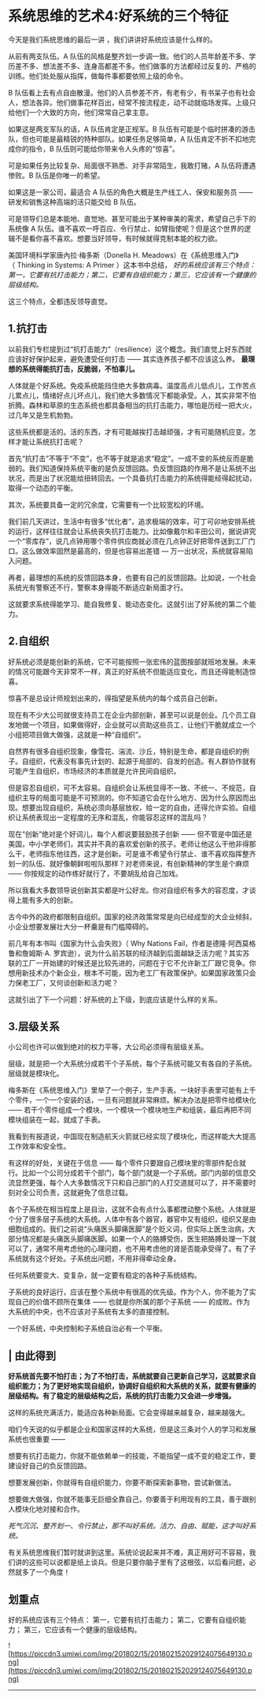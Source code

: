 # 系统思维的艺术4:好系统的三个特征

今天是我们系统思维的最后一讲 ，我们讲讲好系统应该是什么样的。

从前有两支队伍。A 队伍的风格是整齐划一步调一致。他们的人员年龄差不多、学历差不多、想法差不多、连身高都差不多。他们做事的方法都经过反复的、严格的训练。他们处处服从指挥，做每件事都要依照上级的命令。

B 队伍看上去有点自由散漫。他们的人员参差不齐，有老有少，有书呆子也有社会人，想法各异。他们做事花样百出，经常不按流程走，动不动就临场发挥。上级只给他们一个大致的方向，他们常常自己拿主意。

如果这是两支军队的话，A 队伍肯定是正规军。B 队伍有可能是个临时拼凑的游击队，但也可能是最精锐的特种部队。如果任务足够简单，A 队伍肯定不折不扣地完成你的指令，B 队伍则可能给你带来令人头疼的“惊喜”。

可是如果任务比较复杂、局面很不熟悉、对手非常陌生，我敢打赌，A 队伍将遭遇惨败。B 队伍是你唯一的希望。

如果这是一家公司，最适合 A 队伍的角色大概是生产线工人、保安和服务员 —— 研发和销售这种高端的活只能交给 B 队伍。

可是领导们总是本能地、直觉地、甚至可能出于某种审美的需求，希望自己手下的系统像 A 队伍。谁不喜欢一呼百应、令行禁止、如臂指使呢？但是这个世界的逻辑不是看你喜不喜欢。想要当好领导，有时候就得克制本能的权力欲。

美国环境科学家唐內拉‧梅多斯（Donella H. Meadows）在《系统思维入门》（ Thinking in Systems: A Primer ）这本书中总结， *好的系统应该有三个特点：第一，它要有抗打击能力；第二，它要有自组织能力；第三，它应该有一个健康的层级结构。*

这三个特点，全都违反领导直觉。

## 1.抗打击

以前我们专栏提到过“抗打击能力”（resilience）这个概念。我们直觉上好东西就应该好好保护起来，避免遭受任何打击 —— 其实连养孩子都不应该这么养。 **最理想的系统得能抗打击，反脆弱，不怕事儿。**

人体就是个好系统。免疫系统能挡住绝大多数病毒。温度高点儿低点儿，工作苦点儿累点儿，情绪好点儿坏点儿，我们绝大多数情况下都能承受。人，其实非常不怕折腾。森林和草原的生态系统也都具备相当的抗打击能力，哪怕是历经一把大火，过几年又是生机勃勃。

这些系统都是活的。活的东西，才有可能越挨打击越顽强，才有可能随机应变。怎样才能让系统抗打击呢？

首先“抗打击”不等于“不变”，也不等于就是追求“稳定”。一成不变的系统反而是脆弱的。我们知道保持系统平衡的是负反馈回路。负反馈回路的作用不是让系统不出状况，而是出了状况能给扭转回去。一个具备抗打击能力的系统得能经得起扰动，取得一个动态的平衡。

其次，系统要具备一定的冗余度，它需要有一个比较宽松的环境。

我们前几天讲过，生活中有很多“优化者”，追求极端的效率，可丁可卯地安排系统的运行，这样往往就会让系统丧失抗打击能力。比如像戴尔和丰田公司，据说讲究一个“零库存”，说几点钟用哪个零件供应商就必须在几点钟正好把零件送到工厂门口。这么做效率固然是最高的，但是也容易出差错 — 万一出状况，系统就容易陷入问题。

再者，最理想的系统的反馈回路本身，也要有自己的反馈回路。比如说，一个社会系统光有警察还不行，警察本身得能不断适应新局面才行。

这就要求系统得能学习、能自我修复、能动态变化。这就引出了好系统的第二个能力。

## 2.自组织

好系统必须是能创新的系统，它不可能按照一张宏伟的蓝图按部就班地发展。未来的情况可能跟今天非常不一样，真正的好系统不但能适应变化，而且还得能制造惊喜。

惊喜不是总设计师规划出来的，得指望是系统内的每个成员自己创新。

现在有不少大公司就很支持员工在企业内部创新，甚至可以说是创业。几个员工自发地做一个项目，如果做得好，企业就可以资助这些员工，让他们干脆就成立一个小组把项目做大做强，这就是一种“自组织”。

自然界有很多自组织现象，像雪花、湍流、沙丘，特别是生命，都是自组织的例子。自组织，代表没有事先计划的、起源于局部的、自发的创造。有人群协作就有可能产生自组织，市场经济的本质就是允许民间自组织。

但是容忍自组织，可不太容易。自组织会让系统显得不一致、不统一、不规范，自组织主导的局面可能是不可预测的。你不知道它会在什么地方、因为什么原因而出现。想要出现自组织，系统必须向基层放权，给一定的自由，还得允许实验。自组织让系统表现出一定程度的无序和混乱，你能容忍这样的混乱吗？

现在“创新”绝对是个好词儿，每个人都说要鼓励孩子创新 —— 但不管是中国还是美国，中小学老师们，其实并不真的喜欢爱创新的孩子。老师让他这么干他非得那么干，老师指东他往西，这才是创新。可是谁不希望令行禁止、谁不喜欢指挥整齐划一的队伍、就好像朝鲜啦啦队那样？对老师来说，有创新精神的学生是个麻烦 —— 你按规定的动作练好就行了，不要胡乱给自己加戏。

所以我看大多数领导说创新其实都是叶公好龙。你对自组织有多大的容忍度，才谈得上能有多大的创新。

古今中外的政府都限制自组织。国家的经济政策常常是向已经成型的大企业倾斜，小企业想要发展壮大分一杯羹是有门槛障碍的。

前几年有本书叫《国家为什么会失败》（ Why Nations Fail，作者是德隆·阿西莫格鲁和詹姆斯·A. 罗宾逊），说为什么前苏联的经济越到后面越缺乏活力呢？其实苏联的工厂一开始建的时候还是比较先进的，问题在于它不允许新工厂跟它竞争。你想用新技术办个新企业，根本不可能，因为老工厂有政策保护。如果国家政策只会力保老工厂，又何谈创新和活力呢？

这就引出了下一个问题：好系统的上下级，到底应该是什么样的关系。

## 3.层级关系

小公司也许可以做到绝对的权力平等，大公司必须得有层级关系。

层级，就是把一个大系统分成若干个子系统，每个子系统可能又有各自的子系统。层级就是模块化。

梅多斯在《系统思维入门》里举了一个例子，生产手表。一块好手表里可能有上千个零件，一个一个安装的话，一旦有问题就非常麻烦。解决办法是把零件给模块化 —— 若干个零件组成一个模块，一个模块一个模块地生产和组装，最后再把不同模块组装在一起，就成了手表。

我看到有报道说，中国现在制造航天火箭就已经实现了模块化，而这样能大大提高工作效率和安全性。

有这样的好处，关键在于信息 —— 每个零件只要跟自己模块里的零部件配合就行。比如一个公司分成若干个部门，每个部门就是一个子系统。部门内部的信息交流显然更强，每个人大多数情况下只和自己部门的人打交道就可以了，并不需要时刻对全公司负责，这就避免了信息过载。

各个子系统在相当程度上是自治，这就不会有点什么事都搅动整个系统。人体就是个分了很多层子系统的大系统。人体中有各个器官，器官中又有组织，组织又是由细胞组成的。我们之前说“头痛医头脚痛医脚”是个贬义词，但实际上医生治病，大部分情况都是头痛医头脚痛医脚。如果一个人的胳膊受伤，医生把胳膊处理一下就可以了，通常不用考虑他的心理问题，也不用考虑他的肾是否能承受得了。有了子系统就有这个好处。子系统出问题，不用非得牵动全身。

任何系统要变大、变复杂，就一定要有稳定的各种子系统结构。

子系统的良好运行，应该在整个系统中有很高的优先级。作为个人，你不能为了实现自己的价值不顾所在集体 —— 也就是你所属的那个子系统 —— 的成败。作为大系统的中央，也不应该对子系统有太多的直接控制。

一个好系统，中央控制和子系统自治必有一个平衡。

## | 由此得到

 **好系统首先要不怕打击；为了不怕打击，系统就要自己更新自己学习，这就要求自组织能力；为了更好地实现自组织，协调好自组织和大系统的关系，就要有健康的层级结构。有了稳定的层级结构之后，系统的抗打击能力又会进一步增强。**

这样的系统充满活力，能适应各种新局面。它会变得越来越复杂，越来越强大。

咱们今天说的似乎都是企业和国家这样的大系统，但是这三条对个人的学习和发展系统也很重要 ——

想要有抗打击能力，你就不能依赖单一的技能，不能指望一成不变的稳定工作，要建设好自己的负反馈回路。

想要发展创新，你就得有自组织能力，你要不断探索新事物，尝试新做法。

想要做大做强，你就不能事无巨细全靠自己，你要善于利用现有的工具，善于跟别人模块化地对接和合作。

 *死气沉沉、整齐划一、令行禁止，那不叫好系统。活力、自由、赋能，这才叫好系统。*

有关系统思维我们暂时就讲到这里。系统论说起来并不难，真正用好可不容易，我们讲的这些可以说都是纸上谈兵。但是只要你脑子里有了这根弦，以后看问题，必然就多了一个角度！

## 划重点

好的系统应该有三个特点：
第一，它要有抗打击能力；
第二，它要有自组织能力；
第三，它应该有一个健康的层级结构。

![https://piccdn3.umiwi.com/img/201802/15/201802152029124075649130.png](https://piccdn3.umiwi.com/img/201802/15/201802152029124075649130.png)

---
